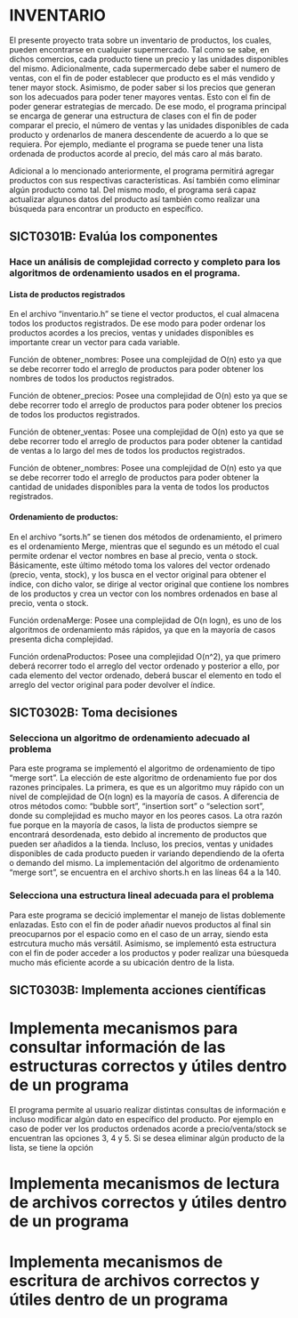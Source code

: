 # INVENTARIO
El presente proyecto trata sobre un inventario de productos, los cuales, pueden encontrarse en cualquier supermercado. Tal como se sabe, en dichos comercios, cada producto tiene un precio y las unidades disponibles del mismo. Adicionalmente, cada supermercado debe saber el numero de ventas, con el fin de poder establecer que producto es el más vendido y tener mayor stock. Asimismo, de poder saber si los precios que generan son los adecuados para poder tener mayores ventas. Esto con el fin de poder generar estrategias de mercado. De ese modo, el programa principal se encarga de generar una estructura de clases con el fin de poder comparar el precio, el número de ventas y las unidades disponibles de cada producto y ordenarlos de manera descendente de acuerdo a lo que se requiera. Por ejemplo, mediante el programa se puede tener una lista ordenada de productos acorde al precio, del más caro al más barato.   

Adicional a lo mencionado anteriormente, el programa permitirá agregar productos con sus respectivas características. Así también como eliminar algún producto como tal. Del mismo modo, el programa será capaz actualizar algunos datos del producto así también como realizar una búsqueda para encontrar un producto en específico.  

## SICT0301B: Evalúa los componentes
### Hace un análisis de complejidad correcto y completo para los algoritmos de ordenamiento usados en el programa.
#### Lista de productos registrados
En el archivo “inventario.h” se tiene el vector productos, el cual almacena todos los productos registrados. De ese modo para poder ordenar los productos acordes a los precios, ventas y unidades disponibles es importante crear un vector para cada variable. 

Función de obtener_nombres: Posee una complejidad de O(n) esto ya que se debe recorrer todo el arreglo de productos para poder obtener los nombres de todos los productos registrados.  

Función de obtener_precios: Posee una complejidad de O(n) esto ya que se debe recorrer todo el arreglo de productos para poder obtener los precios de todos los productos registrados.  

Función de obtener_ventas: Posee una complejidad de O(n) esto ya que se debe recorrer todo el arreglo de productos para poder obtener la cantidad de ventas a lo largo del mes de todos los productos registrados.  

Función de obtener_nombres: Posee una complejidad de O(n) esto ya que se debe recorrer todo el arreglo de productos para poder obtener la cantidad de unidades disponibles para la venta de todos los productos registrados.  

#### Ordenamiento de productos: 
En el archivo “sorts.h” se tienen dos métodos de ordenamiento, el primero es el ordenamiento Merge, mientras que el segundo es un método el cual permite ordenar el vector nombres en base al precio, venta o stock. Básicamente, este último método toma los valores del vector ordenado (precio, venta, stock), y los busca en el vector original para obtener el índice, con dicho valor, se dirige al vector original que contiene los nombres de los productos y crea un vector con los nombres ordenados en base al precio, venta o stock. 

Función ordenaMerge: Posee una complejidad de O(n logn), es uno de los algoritmos de ordenamiento más rápidos, ya que en la mayoría de casos presenta dicha complejidad. 

Función ordenaProductos: Posee una complejidad O(n^2), ya que primero deberá recorrer todo el arreglo del vector ordenado y posterior a ello, por cada elemento del vector ordenado, deberá buscar el elemento en todo el arreglo del vector original para poder devolver el índice. 



## SICT0302B: Toma decisiones
### Selecciona un algoritmo de ordenamiento adecuado al problema
Para este programa se implementó el algoritmo de ordenamiento de tipo “merge sort”. La elección de este algoritmo de ordenamiento fue por dos razones principales. La primera, es que es un algoritmo muy rápido con un nivel de complejidad de O(n logn) es la mayoría de casos. A diferencia de otros métodos como: “bubble sort”, “insertion sort” o “selection sort”, donde su complejidad es mucho mayor en los peores casos. La otra razón fue porque en la mayoría de casos, la lista de productos siempre se encontrará desordenada, esto debido al incremento de productos que pueden ser añadidos a la tienda. Incluso, los precios, ventas y unidades disponibles de cada producto pueden ir variando dependiendo de la oferta o demando del mismo. La implementación del algoritmo de ordenamiento “merge sort”, se encuentra en el archivo shorts.h en las líneas 64 a la 140.   

### Selecciona una estructura lineal adecuada para el problema
Para este programa se decició implementar el manejo de listas doblemente enlazadas. Esto con el fin de poder añadir nuevos productos al final sin preocuparnos por el espacio como en el caso de un array, siendo esta estrcutura mucho más versátil. Asimismo, se implementó esta estructura con el fin de poder acceder a los productos y poder realizar una búesqueda mucho más eficiente acorde a su ubicación dentro de la lista.

## SICT0303B: Implementa acciones científicas
# Implementa mecanismos para consultar información de las estructuras correctos y útiles dentro de un programa
El programa permite al usuario realizar distintas consultas de información e incluso modificar algún dato en específico del producto. Por ejemplo en caso de poder ver los productos ordenados acorde a precio/venta/stock se encuentran las opciones 3, 4 y 5. Si se desea eliminar algún producto de la lista, se tiene la opción 

# Implementa mecanismos de lectura de archivos correctos y útiles dentro de un programa


# Implementa mecanismos de escritura de archivos correctos y útiles dentro de un programa 

